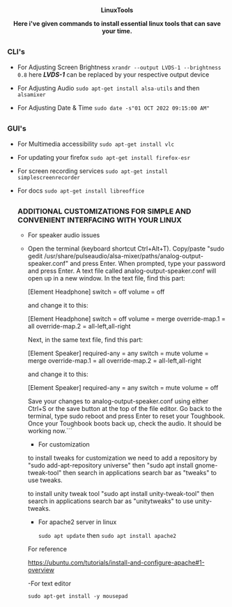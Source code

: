 <p align="center"><b>LinuxTools</b></p>
<p align="center"><b>Here i've given commands to install essential linux tools that can save your time.</b></p>

##

### CLI's


- For Adjusting Screen Brightness
  ```xrandr --output LVDS-1 --brightness 0.8```
   here ***LVDS-1*** can be replaced by your respective output device

- For Adjusting Audio
  ```sudo apt-get install alsa-utils```
  and then
  ```alsamixer```

- For Adjusting Date & Time
  ```sudo date -s"01 OCT 2022 09:15:00 AM" ```
##

### GUI's

- For Multimedia accessibility
  ```sudo apt-get install vlc```

- For updating your firefox 
  ```sudo apt-get install firefox-esr```

- For screen recording services
  ```sudo apt-get install simplescreenrecorder```

- For docs
  ```sudo apt-get install libreoffice```
  
  ##
  
  
  ### ADDITIONAL CUSTOMIZATIONS FOR SIMPLE AND CONVENIENT INTERFACING WITH YOUR LINUX
  
  - For speaker audio issues
  - 
    Open the terminal (keyboard shortcut Ctrl+Alt+T).
    Copy/paste "sudo gedit /usr/share/pulseaudio/alsa-mixer/paths/analog-output-speaker.conf" and press Enter.
    When prompted, type your password and press Enter.
    A text file called analog-output-speaker.conf will open up in a new window. In the text file, find this part:

    [Element Headphone]
    switch = off
    volume = off
    	

    and change it to this:

    [Element Headphone]
    switch = off
    volume = merge
    override-map.1 = all
    override-map.2 = all-left,all-right
    	

    Next, in the same text file, find this part:

    [Element Speaker]
    required-any = any
    switch = mute
    volume = merge
    override-map.1 = all
    override-map.2 = all-left,all-right
    	

    and change it to this:

    [Element Speaker]
    required-any = any
    switch = mute
    volume = off
    	

    Save your changes to analog-output-speaker.conf using either Ctrl+S or the save button at the top of the file editor.
    Go back to the terminal, type sudo reboot and press Enter to reset your Toughbook.
    Once your Toughbook boots back up, check the audio. It should be working now.```
    
    - For customization
    
    to install tweaks for customization we need to add a repository by "sudo add-apt-repository universe"
     then "sudo apt install gnome-tweak-tool" then search in applications search bar as "tweaks" to use tweaks.
     
    to install unity tweak tool "sudo apt install unity-tweak-tool" then search in applications search bar as "unitytweaks" to use unity-tweaks.
    
    - For apache2 server in linux 
    
    
      ```sudo apt update```
    then
      ```sudo apt install apache2```
    
    For reference
    
    https://ubuntu.com/tutorials/install-and-configure-apache#1-overview
    
    
    -For text editor
    
    ```sudo apt-get install -y mousepad```
    
    
    
    
    
    
    
    
    
    
    
    
  
